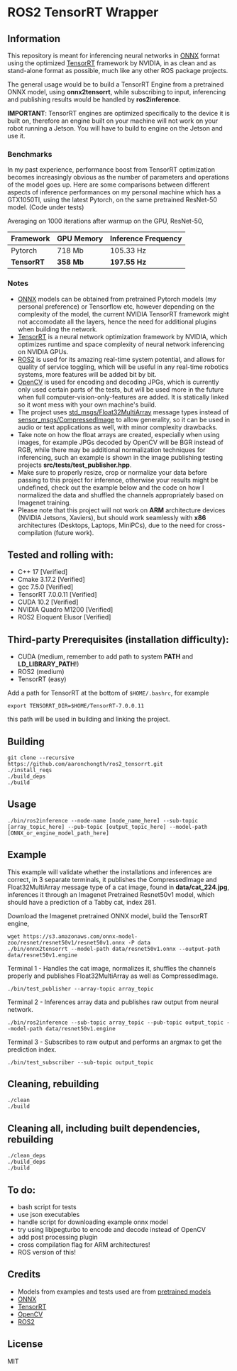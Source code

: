 # ROS2 TensorRT Wrapper

## Information

This repository is meant for inferencing neural networks in [ONNX](https://onnx.ai) format using the optimized [TensorRT](https://developer.nvidia.com/tensorrt) framework by NVIDIA, in as clean and as stand-alone format as possible, much like any other ROS package projects.

The general usage would be to build a TensorRT Engine from a pretrained ONNX model, using **onnx2tensorrt**, while subscribing to input, inferencing and publishing results would be handled by **ros2inference**.

**IMPORTANT**: TensorRT engines are optimized specifically to the device it is built on, therefore an engine built on your machine will not work on your robot running a Jetson. You will have to build to engine on the Jetson and use it.

### Benchmarks

In my past experience, performance boost from TensorRT optimization becomes increasingly obvious as the number of parameters and operations of the model goes up. Here are some comparisons between different aspects of inference performances on my personal machine which has a GTX1050TI, using the latest Pytorch, on the same pretrained ResNet-50 model.  (Code under tests)

Averaging on 1000 iterations after warmup on the GPU, ResNet-50,  

| Framework    | GPU Memory  | Inference Frequency |
| ------------ | ----------- | -------------------- |
| Pytorch      | 718 Mb      | 105.33 Hz            |
| **TensorRT** | **358 Mb**  | **197.55 Hz**        |

### Notes

- [ONNX](https://onnx.ai/) models can be obtained from pretrained Pytorch models (my personal preference) or Tensorflow etc, however depending on the complexity of the model, the current NVIDIA TensorRT framework might not accomodate all the layers, hence the need for additional plugins when building the network.
- [TensorRT](https://developer.nvidia.com/tensorrt) is a neural network optimization framework by NVIDIA, which optimizes runtime and space complexity of neural network inferencing on NVIDIA GPUs.
- [ROS2](https://index.ros.org/doc/ros2/) is used for its amazing real-time system potential, and allows for quality of service toggling, which will be useful in any real-time robotics systems, more features will be added bit by bit.
- [OpenCV](https://github.com/opencv/opencv) is used for encoding and decoding JPGs, which is currently only used certain parts of the tests, but will be used more in the future when full computer-vision-only-features are added. It is statically linked so it wont mess with your own machine's build.
- The project uses [std_msgs/Float32MultiArray](http://docs.ros.org/melodic/api/std_msgs/html/msg/Float32MultiArray.html) message types instead of [sensor_msgs/CompressedImage](http://docs.ros.org/melodic/api/sensor_msgs/html/msg/CompressedImage.html) to allow generality, so it can be used in audio or text applications as well, with minor complexity drawbacks.
- Take note on how the float arrays are created, especially when using images, for example JPGs decoded by OpenCV will be BGR instead of RGB, while there may be additional normalization techniques for inferencing, such an example is shown in the image publishing testing projects **src/tests/test_publisher.hpp**.
- Make sure to properly resize, crop or normalize your data before passing to this project for inference, otherwise your results might be undefined, check out the example below and the code on how I normalized the data and shuffled the channels appropriately based on Imagenet training.
- Please note that this project will not work on **ARM** architecture devices (NVIDIA Jetsons, Xaviers), but should work seamlessly with **x86** architectures (Desktops, Laptops, MiniPCs), due to the need for cross-compilation (future work).

## Tested and rolling with:

- C++ 17 [Verified]
- Cmake 3.17.2 [Verified]
- gcc 7.5.0 [Verified]
- TensorRT 7.0.0.11 [Verified]
- CUDA 10.2 [Verified]
- NVIDIA Quadro M1200 [Verified]
- ROS2 Eloquent Elusor [Verified]

## Third-party Prerequisites (installation difficulty):

- CUDA (medium, remember to add path to system **PATH** and **LD_LIBRARY_PATH**!)
- ROS2 (medium)
- TensorRT (easy)

Add a path for TensorRT at the bottom of `$HOME/.bashrc`, for example
```
export TENSORRT_DIR=$HOME/TensorRT-7.0.0.11
```
this path will be used in building and linking the project.

## Building

```
git clone --recursive https://github.com/aaronchongth/ros2_tensorrt.git
./install_reqs
./build_deps
./build
```

## Usage

```
./bin/ros2inference --node-name [node_name_here] --sub-topic [array_topic_here] --pub-topic [output_topic_here] --model-path [ONNX_or_engine_model_path_here]
```

## Example
This example will validate whether the installations and inferences are correct, in 3 separate terminals, it publishes the CompressedImage and Float32MultiArray message type of a cat image, found in **data/cat_224.jpg**, inferences it through an Imagenet Pretrained Resnet50v1 model, which should have a prediction of a Tabby cat, index 281.

Download the Imagenet pretrained ONNX model, build the TensorRT engine,
```
wget https://s3.amazonaws.com/onnx-model-zoo/resnet/resnet50v1/resnet50v1.onnx -P data
./bin/onnx2tensorrt --model-path data/resnet50v1.onnx --output-path data/resnet50v1.engine
```

Terminal 1 - Handles the cat image, normalizes it, shuffles the channels properly and publishes Float32MultiArray as well as CompressedImage.
```
./bin/test_publisher --array-topic array_topic
```

Terminal 2 - Inferences array data and publishes raw output from neural network.
```
./bin/ros2inference --sub-topic array_topic --pub-topic output_topic --model-path data/resnet50v1.engine
```

Terminal 3 - Subscribes to raw output and performs an argmax to get the prediction index.
```
./bin/test_subscriber --sub-topic output_topic
```

## Cleaning, rebuilding

```
./clean
./build
```

## Cleaning all, including built dependencies, rebuilding

```
./clean_deps
./build_deps
./build
```

## To do:
- bash script for tests
- use json executables
- handle script for downloading example onnx model
- try using libjpegturbo to encode and decode instead of OpenCV
- add post processing plugin
- cross compilation flag for ARM architectures!
- ROS version of this!

## Credits
- Models from examples and tests used are from [pretrained models](https://github.com/onnx/models/tree/master/models/image_classification/resnet)
- [ONNX](https://onnx.ai)
- [TensorRT](https://developer.nvidia.com/tensorrt)
- [OpenCV](https://github.com/opencv/opencv)
- [ROS2](https://index.ros.org/doc/ros2/)

## License
MIT

